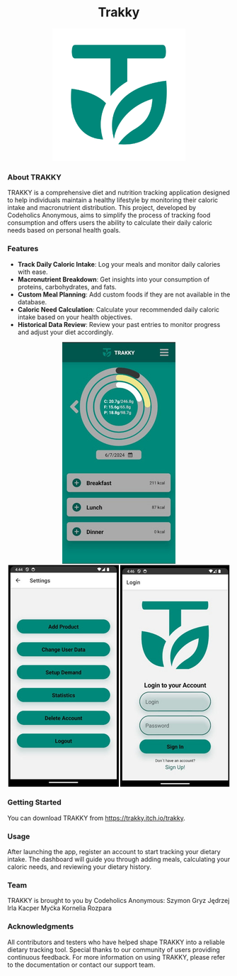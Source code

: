 <div align="center">

# Trakky

<img src="assets/LOGO(1).svg" width="300" height="300" alt="banner">

</div>


</div>

### About TRAKKY
TRAKKY is a comprehensive diet and nutrition tracking application designed to help individuals maintain a healthy lifestyle by monitoring their caloric intake and macronutrient distribution. This project, developed by Codeholics Anonymous, aims to simplify the process of tracking food consumption and offers users the ability to calculate their daily caloric needs based on personal health goals.

### Features
- **Track Daily Caloric Intake**: Log your meals and monitor daily calories with ease.
- **Macronutrient Breakdown**: Get insights into your consumption of proteins, carbohydrates, and fats.
- **Custom Meal Planning**: Add custom foods if they are not available in the database.
- **Caloric Need Calculation**: Calculate your recommended daily caloric intake based on your health objectives.
- **Historical Data Review**: Review your past entries to monitor progress and adjust your diet accordingly.

<div align="center" display="flex">
  <img src="assets/QjWdcN.jpeg" alt="screenshot">
  <img src="assets/WHHlI6.jpeg" alt="screenshot">
  <img src="assets/r5ek1d.jpeg" alt="screenshot">
</div>

### Getting Started
You can download TRAKKY from https://trakky.itch.io/trakky.

### Usage
After launching the app, register an account to start tracking your dietary intake. The dashboard will guide you through adding meals, calculating your caloric needs, and reviewing your dietary history.

### Team
TRAKKY is brought to you by Codeholics Anonymous:
Szymon Gryz
Jędrzej Irla
Kacper Myćka
Kornelia Rozpara

### Acknowledgments
All contributors and testers who have helped shape TRAKKY into a reliable dietary tracking tool.
Special thanks to our community of users providing continuous feedback.
For more information on using TRAKKY, please refer to the documentation or contact our support team.
